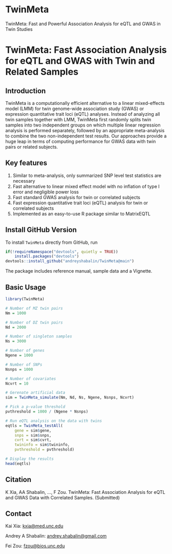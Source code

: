 # TwinMeta
TwinMeta: Fast and Powerful Association Analysis for eQTL and GWAS in Twin Studies

# TwinMeta: Fast Association Analysis for eQTL and GWAS with Twin and Related Samples

## Introduction

TwinMeta is a computationally efficient alternative to a linear mixed-effects model (LMM)
for twin genome-wide association study (GWAS) or expression quantitative trait loci (eQTL) analyses.
Instead of analyzing all twin samples together with LMM,
TwinMeta first randomly splits twin samples into two independent
groups on which multiple linear regression analysis is performed separately,
followed by an appropriate meta-analysis to combine the two non-independent test results.
Our approaches provide a huge leap in terms of computing performance for GWAS data with twin pairs or related subjects. 

## Key features
1. Similar to meta-analysis, only summarized SNP level test statistics are necessary
2. Fast alternative to linear mixed effect model with no inflation of type I error and negligible power loss
3. Fast standard GWAS analysis for twin or correlated subjects
4. Fast expression quantitative trait loci (eQTL) analysis for twin or correlated subjects
5. Implemented as an easy-to-use R package similar to MatrixEQTL

## Install GitHub Version
To install `TwinMeta` directly from GitHub, run

```r
if(!requireNamespace("devtools", quietly = TRUE))
    install.packages("devtools")
devtools::install_github("andreyshabalin/TwinMeta@main")
```

The package includes reference manual, sample data and a Vignette.

## Basic Usage

```r
library(TwinMeta)

# Number of MZ twin pairs
Nm = 1000

# Number of DZ twin pairs
Nd = 2000

# Number of singleton samples
Ns = 3000

# Number of genes
Ngene = 1000

# Number of SNPs
Nsnps = 1000

# Number of covariates
Ncvrt = 10

# Gerenate artificial data
sim = TwinMeta_simulate(Nm, Nd, Ns, Ngene, Nsnps, Ncvrt)

# Pick a p-value threshold
pvthreshold = 1000 / (Ngene * Nsnps)

# Run eQTL analysis on the data with twins
eqtls = TwinMeta_testAll(
    gene = sim$gene,
    snps = sim$snps,
    cvrt = sim$cvrt,
    twininfo = sim$twininfo,
    pvthreshold = pvthreshold)

# Display the results
head(eqtls)
```

## Citation
K Xia, AA Shabalin, ..., F Zou. TwinMeta: Fast Association Analysis for eQTL and GWAS Data with Correlated Samples. (Submitted)

## Contact
Kai Xia: kxia@med.unc.edu

Andrey A Shabalin: andrey.shabalin@gmail.com

Fei Zou: fzou@bios.unc.edu

